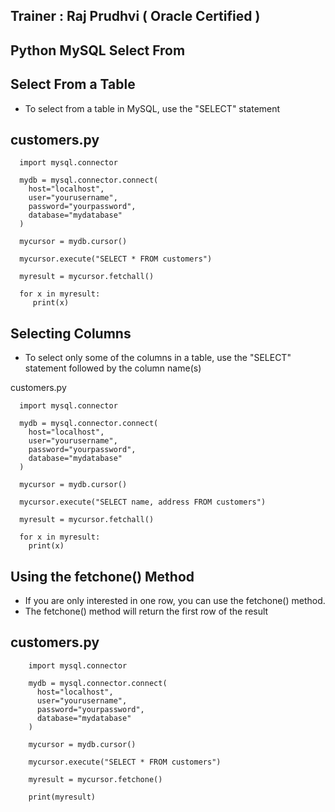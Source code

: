 Trainer : Raj Prudhvi ( Oracle Certified )
--

Python MySQL Select From
--

Select From a Table
--
* To select from a table in MySQL, use the "SELECT" statement

customers.py
--

      import mysql.connector

      mydb = mysql.connector.connect(
        host="localhost",
        user="yourusername",
        password="yourpassword",
        database="mydatabase"
      )

      mycursor = mydb.cursor()

      mycursor.execute("SELECT * FROM customers")

      myresult = mycursor.fetchall()

      for x in myresult:
         print(x)
         
Selecting Columns
--
* To select only some of the columns in a table, use the "SELECT" statement followed by the column name(s)

customers.py

      import mysql.connector

      mydb = mysql.connector.connect(
        host="localhost",
        user="yourusername",
        password="yourpassword",
        database="mydatabase"
      )

      mycursor = mydb.cursor()

      mycursor.execute("SELECT name, address FROM customers")

      myresult = mycursor.fetchall()

      for x in myresult:
        print(x)
        
        
Using the fetchone() Method
--
* If you are only interested in one row, you can use the fetchone() method.
* The fetchone() method will return the first row of the result

customers.py
--

        import mysql.connector

        mydb = mysql.connector.connect(
          host="localhost",
          user="yourusername",
          password="yourpassword",
          database="mydatabase"
        )

        mycursor = mydb.cursor()

        mycursor.execute("SELECT * FROM customers")

        myresult = mycursor.fetchone()

        print(myresult)




